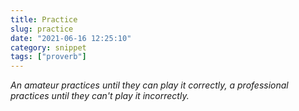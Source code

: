 ```yaml
---
title: Practice
slug: practice
date: "2021-06-16 12:25:10"
category: snippet
tags: ["proverb"]
---
```


_An amateur practices until they can play it correctly, a professional practices
until they can't play it incorrectly._
